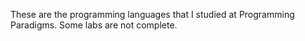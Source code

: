 These are the programming languages that I studied at Programming Paradigms. Some labs are not complete.
